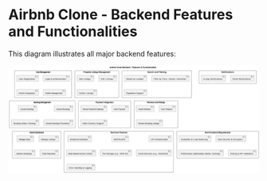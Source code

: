 # Airbnb Clone - Backend Features and Functionalities

This diagram illustrates all major backend features:

![Backend Features](./Backend-Features.png)
